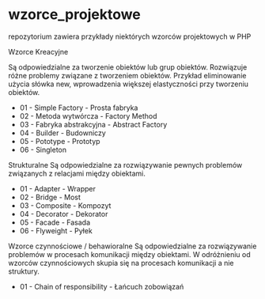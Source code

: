 # wzorce_projektowe
repozytorium zawiera przykłady niektórych wzorców projektowych w PHP

Wzorce Kreacyjne

Są odpowiedzialne za tworzenie obiektów lub grup obiektów. Rozwiązuje różne problemy związane z tworzeniem obiektów.
Przykład eliminowanie użycia słówka new, wprowadzenia większej elastyczności przy tworzeniu obiektów.

  - 01 - Simple Factory - Prosta fabryka
  - 02 - Metoda wytwórcza - Factory Method
  - 03 - Fabryka abstrakcyjna - Abstract Factory
  - 04 - Builder - Budowniczy
  - 05 - Pototype - Prototyp
  - 06 - Singleton

Strukturalne
Są odpowiedzialne za rozwiązywanie pewnych problemów związanych z relacjami między obiektami.

  - 01 - Adapter - Wrapper
  - 02 - Bridge - Most
  - 03 - Composite - Kompozyt
  - 04 - Decorator - Dekorator
  - 05 - Facade - Fasada
  - 06 - Flyweight - Pyłek

Wzorce czynnościowe / behawioralne
Są odpowiedzialne za rozwiązywanie problemów w procesach komunikacji między obiektami. W odróżnieniu od wzorców 
czynnościowych skupia się na procesach komunikacji a nie struktury.

 - 01 - Chain of responsibility - Łańcuch zobowiązań


